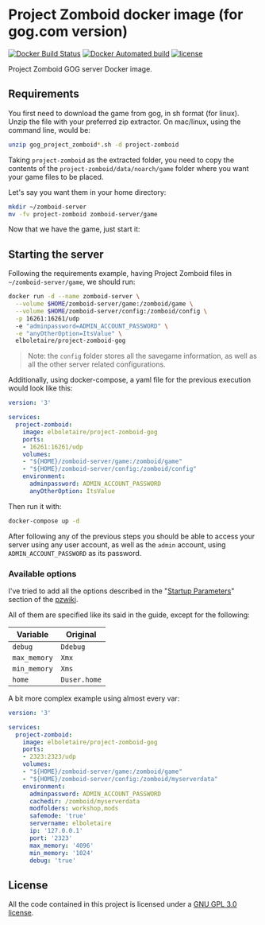 Project Zomboid docker image (for gog.com version)
==================================================

[![Docker Build Status][build svg]][docker hub builds]
[![Docker Automated build][docker automated svg]][docker hub builds]
[![license][license svg]][license]

Project Zomboid GOG server Docker image.

Requirements
------------

You first need to download the game from gog, in sh format (for linux). Unzip
the file with your preferred zip extractor. On mac/linux, using the command line,
would be:

~~~bash
unzip gog_project_zomboid*.sh -d project-zomboid
~~~

Taking `project-zomboid` as the extracted folder, you need to copy the contents of the
`project-zomboid/data/noarch/game` folder where you want your game files to be placed.

Let's say you want them in your home directory:

~~~bash
mkdir ~/zomboid-server
mv -fv project-zomboid zomboid-server/game
~~~

Now that we have the game, just start it:

Starting the server
-------------------

Following the requirements example, having Project Zomboid files in
`~/zomboid-server/game`, we should run:

~~~bash
docker run -d --name zomboid-server \
  --volume $HOME/zomboid-server/game:/zomboid/game \
  --volume $HOME/zomboid-server/config:/zomboid/config \
  -p 16261:16261/udp
  -e "adminpassword=ADMIN_ACCOUNT_PASSWORD" \
  -e "anyOtherOption=ItsValue" \
  elboletaire/project-zomboid-gog
~~~

> Note: the `config` folder stores all the savegame information, as well as all
the other server related configurations.

Additionally, using docker-compose, a yaml file for the previous execution would
look like this:

~~~yaml
version: '3'

services:
  project-zomboid:
    image: elboletaire/project-zomboid-gog
    ports:
    - 16261:16261/udp
    volumes:
    - "${HOME}/zomboid-server/game:/zomboid/game"
    - "${HOME}/zomboid-server/config:/zomboid/config"
    environment:
      adminpassword: ADMIN_ACCOUNT_PASSWORD
      anyOtherOption: ItsValue
~~~

Then run it with:

~~~bash
docker-compose up -d
~~~

After following any of the previous steps you should be able to access
your server using any user account, as well as the `admin` account, using
`ADMIN_ACCOUNT_PASSWORD` as its password.

### Available options

I've tried to add all the options described in the
"[Startup Parameters][startup parameters]" section of the [pzwiki][pzwiki].

All of them are specified like its said in the guide, except for the following:

| Variable     | Original     |
| ------------ | ------------ |
| `debug`      | `Ddebug`     |
| `max_memory` | `Xmx`        |
| `min_memory` | `Xms`        |
| `home`       | `Duser.home` |

A bit more complex example using almost every var:

~~~yaml
version: '3'

services:
  project-zomboid:
    image: elboletaire/project-zomboid-gog
    ports:
    - 2323:2323/udp
    volumes:
    - "${HOME}/zomboid-server/game:/zomboid/game"
    - "${HOME}/zomboid-server/config:/zomboid/myserverdata"
    environment:
      adminpassword: ADMIN_ACCOUNT_PASSWORD
      cachedir: /zomboid/myserverdata
      modfolders: workshop,mods
      safemode: 'true'
      servername: elboletaire
      ip: '127.0.0.1'
      port: '2323'
      max_memory: '4096'
      min_memory: '1024'
      debug: 'true'
~~~

License
-------

All the code contained in this project is licensed under a
[GNU GPL 3.0 license][license].

[build svg]: https://img.shields.io/docker/build/elboletaire/project-zomboid-gog.svg?style=flat-square
[docker automated svg]: https://img.shields.io/docker/automated/elboletaire/project-zomboid-gog.svg?style=flat-square
[license svg]: https://img.shields.io/github/license/elboletaire/docker-project-zomboid-gog.svg?style=flat-square

[docker hub builds]: https://hub.docker.com/r/elboletaire/project-zomboid-gog/builds/
[license]: ./LICENSE

[startup parameters]: https://pzwiki.net/wiki/Startup_Parameters
[pzwiki]: https://pzwiki.net

